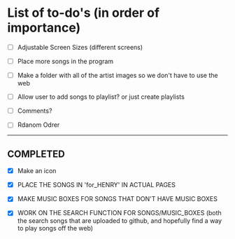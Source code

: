 # List of to-do's (in order of importance)

- [ ] Adjustable Screen Sizes (different screens)

- [ ] Place more songs in the program

- [ ] Make a folder with all of the artist images so we don't have to use the web

- [ ] Allow user to add songs to playlist? or just create playlists

- [ ] Comments?

- [ ] Rdanom Odrer
___
## COMPLETED

- [x] Make an icon

- [x] PLACE THE SONGS IN 'for_HENRY' IN ACTUAL PAGES 

- [x] MAKE MUSIC BOXES FOR SONGS THAT DON'T HAVE MUSIC BOXES 

- [x] WORK ON THE SEARCH FUNCTION FOR SONGS/MUSIC_BOXES  (both the search songs that are uploaded to github, and hopefully find a way to play songs off the web) 
